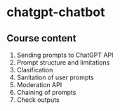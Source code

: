 # chatgpt-chatbot

## Course content

1. Sending prompts to ChatGPT API
2. Prompt structure and limitations
3. Clasification
4. Sanitation of user prompts
4. Moderation API
5. Chaining of prompts
6. Check outputs